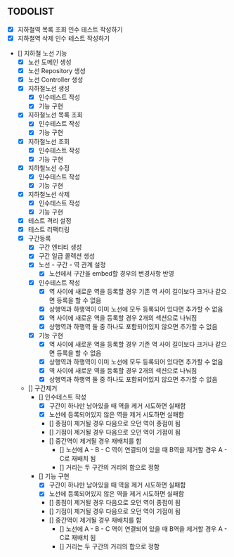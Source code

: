 ## TODOLIST
- [x] 지하철역 목록 조회 인수 테스트 작성하기
- [x] 지하철역 삭제 인수 테스트 작성하기
- [] 지하철 노선 기능
  - [x] 노선 도메인 생성
  - [x] 노선 Repository 생성
  - [x] 노선 Controller 생성
  - [x] 지하철노선 생성
    - [x] 인수테스트 작성
    - [x] 기능 구현
  - [x] 지하철노선 목록 조회
    - [x] 인수테스트 작성
    - [x] 기능 구현
  - [x] 지하철노선 조회
    - [x] 인수테스트 작성
    - [x] 기능 구현
  - [x] 지하철노선 수정
    - [x] 인수테스트 작성
    - [x] 기능 구현
  - [x] 지하철노선 삭제
    - [x] 인수테스트 작성
    - [x] 기능 구현
  - [x] 테스트 격리 설정
  - [x] 테스트 리팩터링
  - [x] 구간등록
    - [x] 구간 엔티티 생성
    - [x] 구간 일급 콜렉션 생성
    - [x] 노선 - 구간 - 역 관계 설정
      - [x] 노선에서 구간을 embed할 경우의 변경사항 반영
    - [x] 인수테스트 작성
      - [x] 역 사이에 새로운 역을 등록할 경우 기존 역 사이 길이보다 크거나 같으면 등록을 할 수 없음
      - [x] 상행역과 하행역이 이미 노선에 모두 등록되어 있다면 추가할 수 없음
      - [x] 역 사이에 새로운 역을 등록할 경우 2개의 섹션으로 나눠짐
      - [x] 상행역과 하행역 둘 중 하나도 포함되어있지 않으면 추가할 수 없음
    - [x] 기능 구현
      - [x] 역 사이에 새로운 역을 등록할 경우 기존 역 사이 길이보다 크거나 같으면 등록을 할 수 없음
      - [x] 상행역과 하행역이 이미 노선에 모두 등록되어 있다면 추가할 수 없음
      - [x] 역 사이에 새로운 역을 등록할 경우 2개의 섹션으로 나눠짐
      - [x] 상행역과 하행역 둘 중 하나도 포함되어있지 않으면 추가할 수 없음
  - [] 구간제거
    - [] 인수테스트 작성
      - [x] 구간이 하나만 남아있을 때 역을 제거 시도하면 실패함
      - [x] 노선에 등록되어있지 않은 역을 제거 시도하면 실패함
      - [] 종점이 제거될 경우 다음으로 오던 역이 종점이 됨
      - [] 기점이 제거될 경우 다음으로 오던 역이 기점이 됨
      - [] 중간역이 제거될 경우 재배치를 함 
        - [] 노선에 A - B - C 역이 연결되어 있을 때 B역을 제거할 경우 A - C로 재배치 됨 
        - [] 거리는 두 구간의 거리의 합으로 정함
    - [] 기능 구현
      - [x] 구간이 하나만 남아있을 때 역을 제거 시도하면 실패함
      - [x] 노선에 등록되어있지 않은 역을 제거 시도하면 실패함
      - [] 종점이 제거될 경우 다음으로 오던 역이 종점이 됨
      - [] 기점이 제거될 경우 다음으로 오던 역이 기점이 됨
      - [] 중간역이 제거될 경우 재배치를 함
        - [] 노선에 A - B - C 역이 연결되어 있을 때 B역을 제거할 경우 A - C로 재배치 됨
        - [] 거리는 두 구간의 거리의 합으로 정함
